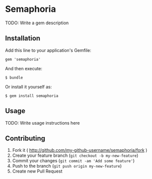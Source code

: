 # Semaphoria

TODO: Write a gem description

## Installation

Add this line to your application's Gemfile:

    gem 'semaphoria'

And then execute:

    $ bundle

Or install it yourself as:

    $ gem install semaphoria

## Usage

TODO: Write usage instructions here

## Contributing

1. Fork it ( http://github.com/my-github-username/semaphoria/fork )
2. Create your feature branch (`git checkout -b my-new-feature`)
3. Commit your changes (`git commit -am 'Add some feature'`)
4. Push to the branch (`git push origin my-new-feature`)
5. Create new Pull Request
